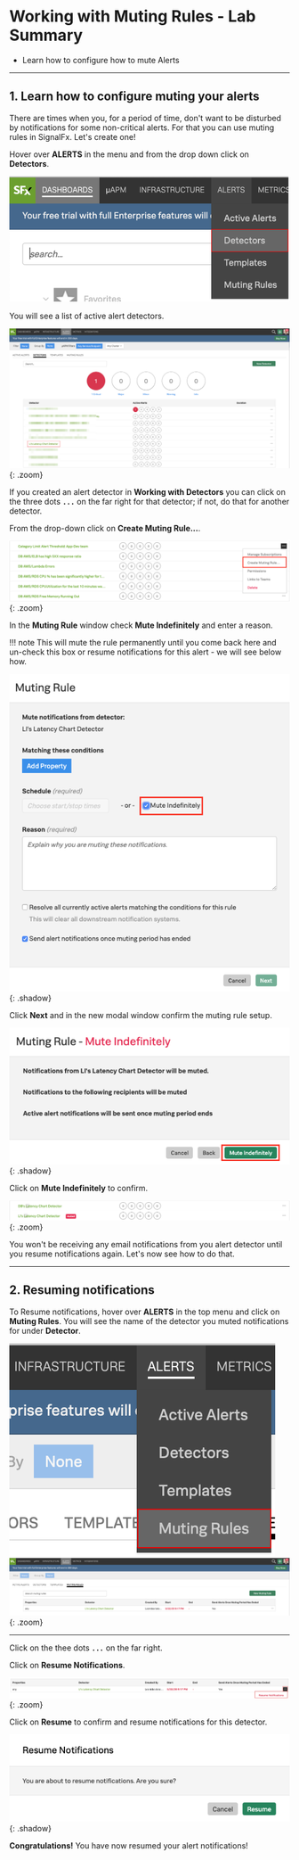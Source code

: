# Working with Muting Rules - Lab Summary

* Learn how to configure how to mute Alerts
  
---

## 1. Learn how to configure muting your alerts

There are times when you, for a period of time, don't want to be disturbed by notifications for some non-critical alerts. For that you can use muting rules in SignalFx. Let's create one!

Hover over **ALERTS** in the menu and from the drop down click on **Detectors**.

![Detectors](../images/module2/M1-l2-10.png)

You will see a list of active alert detectors.

![Detectors](../images/module2/M1-l3-1.png){: .zoom}

If you created an alert detector in **Working with Detectors** you can click on the three dots **`...`** on the far right for that detector; if not, do that for another detector.  

From the drop-down click on **Create Muting Rule...**.

![Create Muting Rule](../images/module2/create-rule.png){: .zoom}

In the **Muting Rule** window check **Mute Indefinitely** and enter a reason.

!!! note
    This will mute the rule permanently until you come back here and un-check this box or resume notifications for this alert - we will see below how.

![Mute Indefinitely](../images/module2/mute-indefinitely.png){: .shadow}

Click **Next** and in the new modal window confirm the muting rule setup.

![Confirm Rule](../images/module2/confirm-rule.png){: .shadow}

Click on **Mute Indefinitely** to confirm. 

![List muted rule](../images/module2/list-muted-rule.png){: .zoom}

You won't be receiving any email notifications from you alert detector until you resume notifications again. Let's now see how to do that.

---

## 2. Resuming notifications

To Resume notifications, hover over **ALERTS** in the top menu and click on **Muting Rules**. You will see the name of the detector you muted notifications for under **Detector**.

![Resume](../images/module2/M1-l3-6.png)
![Resume](../images/module2/M1-l3-7.png){: .zoom}

---

Click on the thee dots **`...`** on the far right.

Click on **Resume Notifications**.

![Resume](../images/module2/M1-l3-8.png){: .zoom}

Click on **Resume** to confirm and resume notifications for this detector.

![Resume](../images/module2/resume.png){: .shadow}

**Congratulations!** You have now resumed your alert notifications!
